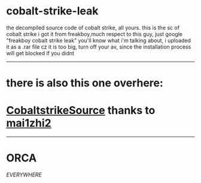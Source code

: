 # cobalt-strike-leak
the decompiled source code of cobalt strike, all yours. 
this is the sc of cobalt strike i got it from freakboy,much respect to this guy, just google "freakboy cobalt strike leak"
you'll know what i'm talking about,
i uploaded it as a .rar file cz it is too big, turn off your av, since the installation process will get blocked if you didnt

-----------------------------------------------------------------------------------------------------
# there is also this one overhere:
# [CobaltstrikeSource](https://github.com/mai1zhi2/CobaltstrikeSource) thanks to [mai1zhi2](https://github.com/mai1zhi2)

------------------------------------------------------------------------------------------------------


# ORCA
*EVERYWHERE*
